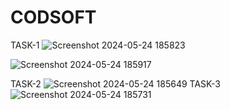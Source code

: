 # CODSOFT
TASK-1
![Screenshot 2024-05-24 185823](https://github.com/yasir3844/CODSOFT/assets/68433008/3fd8bdcc-0960-4ceb-bfbe-61e7dc8d95ba)

![Screenshot 2024-05-24 185917](https://github.com/yasir3844/CODSOFT/assets/68433008/f514220f-366b-4dee-b175-d1d01fe8d463)

TASK-2
![Screenshot 2024-05-24 185649](https://github.com/yasir3844/CODSOFT/assets/68433008/58c33094-fd02-4637-9822-2feb3b160441)
TASK-3
![Screenshot 2024-05-24 185731](https://github.com/yasir3844/CODSOFT/assets/68433008/7605e001-9689-41e7-aa04-c4b4970408a2)
